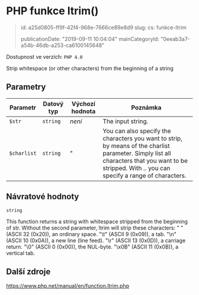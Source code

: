 PHP funkce ltrim()
==================

> id: a25d0805-ff9f-42f4-968e-7666ce89e8d9
> slug:
> 	cs: funkce-ltrim
>
> publicationDate: "2019-09-11 10:04:04"
> mainCategoryId: "0eeab3a7-a54b-46db-a253-ca6100145648"

Dostupnost ve verzích: `PHP 4.0`

Strip whitespace (or other characters) from the beginning of a string


Parametry
--------------

| Parametr | Datový typ | Výchozí hodnota | Poznámka |
|-----|-----|-----|-----|
| `$str` | `string` | *není* | The input string. |
| `$charlist` | `string` | " | You can also specify the characters you want to strip, by means of the charlist parameter. Simply list all characters that you want to be stripped. With .. you can specify a range of characters. |


Návratové hodnoty
----------------

`string`

This function returns a string with whitespace stripped from the
beginning of str.
Without the second parameter,
ltrim will strip these characters:
" " (ASCII 32
(0x20)), an ordinary space.
"\t" (ASCII 9
(0x09)), a tab.
"\n" (ASCII 10
(0x0A)), a new line (line feed).
"\r" (ASCII 13
(0x0D)), a carriage return.
"\0" (ASCII 0
(0x00)), the NUL-byte.
"\x0B" (ASCII 11
(0x0B)), a vertical tab.

Další zdroje
------------

https://www.php.net/manual/en/function.ltrim.php
